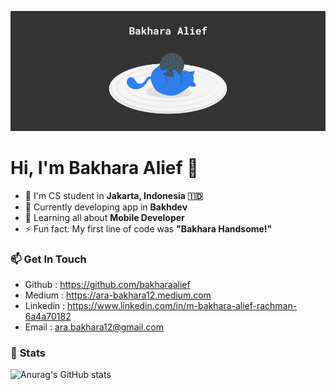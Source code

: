 ![alt text](https://github.com/bakharaalief/bakharaalief/blob/main/img/cover.png?raw=true)

# Hi, I'm Bakhara Alief :wave:

- :round_pushpin: I'm CS student in **Jakarta, Indonesia :indonesia:**
- :telescope: Currently developing app in **Bakhdev**
- :iphone: Learning all about **Mobile Developer**
- ⚡ Fun fact: My first line of code was **"Bakhara Handsome!"**

### :mailbox: **Get In Touch**

- Github : https://github.com/bakharaalief
- Medium : https://ara-bakhara12.medium.com
- Linkedin : https://www.linkedin.com/in/m-bakhara-alief-rachman-6a4a70182
- Email : ara.bakhara12@gmail.com

### :battery: **Stats**

![Anurag's GitHub stats](https://github-readme-stats.vercel.app/api?username=bakharaalief&show_icons=true&theme=algolia)
